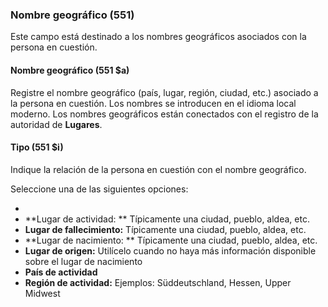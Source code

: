### Nombre geográfico (551)

Este campo está destinado a los nombres geográficos asociados con la persona en cuestión.

  

#### Nombre geográfico (551 $a)

Registre el nombre geográfico (país, lugar, región, ciudad, etc.) asociado a la persona en cuestión. Los nombres se introducen en el idioma local moderno. Los nombres geográficos están conectados con el registro de la autoridad de **Lugares**.

  

#### Tipo (551 $i)

Indique la relación de la persona en cuestión con el nombre geográfico.

  

Seleccione una de las siguientes opciones:

- 
- **Lugar de actividad: ** Típicamente una ciudad, pueblo, aldea, etc.  
- **Lugar de fallecimiento:**  Típicamente una ciudad, pueblo, aldea, etc.  
- **Lugar de nacimiento: ** Típicamente una ciudad, pueblo, aldea, etc.  
- **Lugar de origen:**  Utilícelo cuando no haya más información disponible sobre el lugar de nacimiento  
- **País de actividad**  
- **Región de actividad:**  Ejemplos: Süddeutschland, Hessen, Upper Midwest